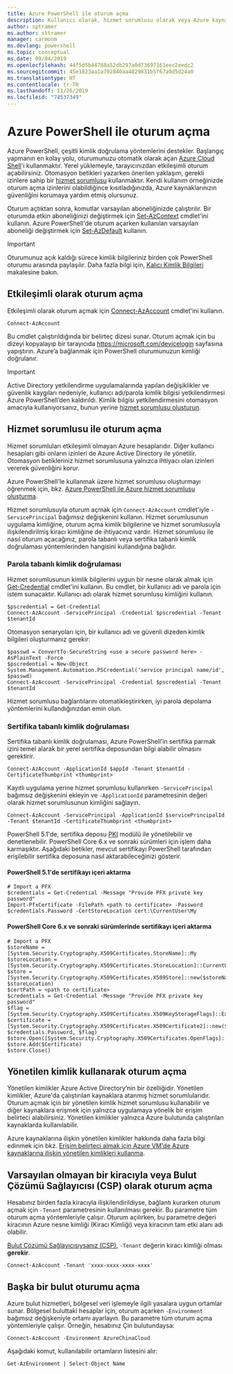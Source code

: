```yaml
---
title: Azure PowerShell ile oturum açma
description: Kullanıcı olarak, hizmet sorumlusu olarak veya Azure kaynakları için yönetilen kimlikleri kullanarak Azure PowerShell oturumu açma.
author: sptramer
ms.author: sttramer
manager: carmonm
ms.devlang: powershell
ms.topic: conceptual
ms.date: 09/04/2019
ms.openlocfilehash: 44f5d5b44788a52db297a0d73697161eec2eedc2
ms.sourcegitcommit: 45e1823aa1a792840aa4829831b5f67a9d5d24a0
ms.translationtype: HT
ms.contentlocale: tr-TR
ms.lasthandoff: 11/26/2019
ms.locfileid: "74537349"
---
```

# <a name="sign-in-with-azure-powershell"></a>Azure PowerShell ile oturum açma

Azure PowerShell, çeşitli kimlik doğrulama yöntemlerini destekler. Başlangıç yapmanın en kolay yolu, oturumunuzu otomatik olarak açan [Azure Cloud Shell](/azure/cloud-shell/overview)'i kullanmaktır. Yerel yüklemeyle, tarayıcınızdan etkileşimli oturum açabilirsiniz. Otomasyon betikleri yazarken önerilen yaklaşım, gerekli izinlere sahip bir [hizmet sorumlusu](create-azure-service-principal-azureps.md) kullanmaktır. Kendi kullanım örneğinizde oturum açma izinlerini olabildiğince kısıtladığınızda, Azure kaynaklarınızın güvenliğini korumaya yardım etmiş olursunuz.

Oturum açtıktan sonra, komutlar varsayılan aboneliğinizde çalıştırılır. Bir oturumda etkin aboneliğinizi değiştirmek için [Set-AzContext](/powershell/module/az.accounts/set-azcontext) cmdlet'ini kullanın. Azure PowerShell'de oturum açarken kullanılan varsayılan aboneliği değiştirmek için [Set-AzDefault](/powershell/module/az.accounts/set-azdefault) kullanın.

> [!IMPORTANT]
>
> Oturumunuz açık kaldığı sürece kimlik bilgileriniz birden çok PowerShell oturumu arasında paylaşılır.
> Daha fazla bilgi için, [Kalıcı Kimlik Bilgileri](context-persistence.md) makalesine bakın.

## <a name="sign-in-interactively"></a>Etkileşimli olarak oturum açma

Etkileşimli olarak oturum açmak için [Connect-AzAccount](/powershell/module/az.accounts/connect-azaccount) cmdlet'ini kullanın.

```azurepowershell-interactive
Connect-AzAccount
```

Bu cmdlet çalıştırıldığında bir belirteç dizesi sunar. Oturum açmak için bu dizeyi kopyalayıp bir tarayıcıda https://microsoft.com/devicelogin sayfasına yapıştırın. Azure’a bağlanmak için PowerShell oturumunuzun kimliği doğrulanır.

> [!IMPORTANT]
>
> Active Directory yetkilendirme uygulamalarında yapılan değişiklikler ve güvenlik kaygıları nedeniyle, kullanıcı adı/parola kimlik bilgisi yetkilendirmesi Azure PowerShell’den kaldırıldı.
> Kimlik bilgisi yetkilendirmesini otomasyon amacıyla kullanıyorsanız, bunun yerine [hizmet sorumlusu oluşturun](create-azure-service-principal-azureps.md).

## <a name="sign-in-with-a-service-principal-a-namesp-signin"></a>Hizmet sorumlusu ile oturum açma <a name="sp-signin"/>

Hizmet sorumluları etkileşimli olmayan Azure hesaplarıdır. Diğer kullanıcı hesapları gibi onların izinleri de Azure Active Directory ile yönetilir. Otomasyon betikleriniz hizmet sorumlusuna yalnızca ihtiyacı olan izinleri vererek güvenliğini korur.

Azure PowerShell'le kullanmak üzere hizmet sorumlusu oluşturmayı öğrenmek için, bkz. [Azure PowerShell ile Azure hizmet sorumlusu oluşturma](create-azure-service-principal-azureps.md).

Hizmet sorumlusuyla oturum açmak için `Connect-AzAccount` cmdlet'iyle `-ServicePrincipal` bağımsız değişkenini kullanın. Hizmet sorumlusunun uygulama kimliğine, oturum açma kimlik bilgilerine ve hizmet sorumlusuyla ilişkilendirilmiş kiracı kimliğine de ihtiyacınız vardır. Hizmet sorumlusu ile nasıl oturum açacağınız, parola tabanlı veya sertifika tabanlı kimlik doğrulaması yöntemlerinden hangisini kullandığına bağlıdır.

### <a name="password-based-authentication"></a>Parola tabanlı kimlik doğrulaması

Hizmet sorumlusunun kimlik bilgilerini uygun bir nesne olarak almak için [Get-Credential](/powershell/module/microsoft.powershell.security/get-credential) cmdlet'ini kullanın. Bu cmdlet, bir kullanıcı adı ve parola için istem sunacaktır. Kullanıcı adı olarak hizmet sorumlusu kimliğini kullanın.

```azurepowershell-interactive
$pscredential = Get-Credential
Connect-AzAccount -ServicePrincipal -Credential $pscredential -Tenant $tenantId
```

Otomasyon senaryoları için, bir kullanıcı adı ve güvenli dizeden kimlik bilgileri oluşturmanız gerekir:

```azurepowershell-interactive
$passwd = ConvertTo-SecureString <use a secure password here> -AsPlainText -Force
$pscredential = New-Object System.Management.Automation.PSCredential('service principal name/id', $passwd)
Connect-AzAccount -ServicePrincipal -Credential $pscredential -Tenant $tenantId
```

Hizmet sorumlusu bağlantılarını otomatikleştirirken, iyi parola depolama yöntemlerini kullandığınızdan emin olun.

### <a name="certificate-based-authentication"></a>Sertifika tabanlı kimlik doğrulaması

Sertifika tabanlı kimlik doğrulaması, Azure PowerShell’in sertifika parmak izini temel alarak bir yerel sertifika deposundan bilgi alabilir olmasını gerektirir.

```azurepowershell-interactive
Connect-AzAccount -ApplicationId $appId -Tenant $tenantId -CertificateThumbprint <thumbprint>
```

Kayıtlı uygulama yerine hizmet sorumlusu kullanırken `-ServicePrincipal` bağımsız değişkenini ekleyin ve `-ApplicationId` parametresinin değeri olarak hizmet sorumlusunun kimliğini sağlayın.

```azurepowershell-interactive
Connect-AzAccount -ServicePrincipal -ApplicationId $servicePrincipalId -Tenant $tenantId -CertificateThumbprint <thumbprint>
```

PowerShell 5.1'de, sertifika deposu [PKI](/powershell/module/pkiclient) modülü ile yönetilebilir ve denetlenebilir. PowerShell Core 6.x ve sonraki sürümleri için işlem daha karmaşıktır. Aşağıdaki betikler, mevcut sertifikayı PowerShell tarafından erişilebilir sertifika deposuna nasıl aktarabileceğinizi gösterir.

#### <a name="import-a-certificate-in-powershell-51"></a>PowerShell 5.1'de sertifikayı içeri aktarma

```azurepowershell-interactive
# Import a PFX
$credentials = Get-Credential -Message "Provide PFX private key password"
Import-PfxCertificate -FilePath <path to certificate> -Password $credentials.Password -CertStoreLocation cert:\CurrentUser\My
```

#### <a name="import-a-certificate-in-powershell-core-6x-and-later"></a>PowerShell Core 6.x ve sonraki sürümlerinde sertifikayı içeri aktarma

```azurepowershell-interactive
# Import a PFX
$storeName = [System.Security.Cryptography.X509Certificates.StoreName]::My 
$storeLocation = [System.Security.Cryptography.X509Certificates.StoreLocation]::CurrentUser 
$store = [System.Security.Cryptography.X509Certificates.X509Store]::new($storeName, $storeLocation) 
$certPath = <path to certificate>
$credentials = Get-Credential -Message "Provide PFX private key password"
$flag = [System.Security.Cryptography.X509Certificates.X509KeyStorageFlags]::Exportable 
$certificate = [System.Security.Cryptography.X509Certificates.X509Certificate2]::new($certPath, $credentials.Password, $flag) 
$store.Open([System.Security.Cryptography.X509Certificates.OpenFlags]::ReadWrite) 
$store.Add($Certificate) 
$store.Close()
```

## <a name="sign-in-using-a-managed-identity"></a>Yönetilen kimlik kullanarak oturum açma

Yönetilen kimlikler Azure Active Directory’nin bir özelliğidir. Yönetilen kimlikler, Azure'da çalıştırılan kaynaklara atanmış hizmet sorumlularıdır. Oturum açmak için bir yönetilen kimlik hizmet sorumlusu kullanabilir ve diğer kaynaklara erişmek için yalnızca uygulamaya yönelik bir erişim belirteci alabilirsiniz. Yönetilen kimlikler yalnızca Azure bulutunda çalıştırılan kaynaklarda kullanılabilir.

Azure kaynaklarına ilişkin yönetilen kimlikler hakkında daha fazla bilgi edinmek için bkz. [Erişim belirteci almak için Azure VM'de Azure kaynaklarına ilişkin yönetilen kimlikleri kullanma](/azure/active-directory/managed-identities-azure-resources/how-to-use-vm-token).

## <a name="sign-in-with-a-non-default-tenant-or-as-a-cloud-solution-provider-csp"></a>Varsayılan olmayan bir kiracıyla veya Bulut Çözümü Sağlayıcısı (CSP) olarak oturum açma

Hesabınız birden fazla kiracıyla ilişkilendirildiyse, bağlantı kurarken oturum açmak için `-Tenant` parametresinin kullanılması gerekir. Bu parametre tüm oturum açma yöntemleriyle çalışır. Oturum açılırken, bu parametre değeri kiracının Azure nesne kimliği (Kiracı Kimliği) veya kiracının tam etki alanı adı olabilir.

[Bulut Çözümü Sağlayıcısıysanız (CSP)](https://azure.microsoft.com/offers/ms-azr-0145p/), `-Tenant` değerin kiracı kimliği olması **gerekir**.

```azurepowershell-interactive
Connect-AzAccount -Tenant 'xxxx-xxxx-xxxx-xxxx'
```

## <a name="sign-in-to-another-cloud"></a>Başka bir bulut oturumu açma

Azure bulut hizmetleri, bölgesel veri işlemeyle ilgili yasalara uygun ortamlar sunar.
Bölgesel buluttaki hesaplar için, oturum açarken `-Environment` bağımsız değişkeniyle ortamı ayarlayın.
Bu parametre tüm oturum açma yöntemleriyle çalışır. Örneğin, hesabınız Çin bulutundaysa:

```azurepowershell-interactive
Connect-AzAccount -Environment AzureChinaCloud
```

Aşağıdaki komut, kullanılabilir ortamların listesini alır:

```azurepowershell-interactive
Get-AzEnvironment | Select-Object Name
```
